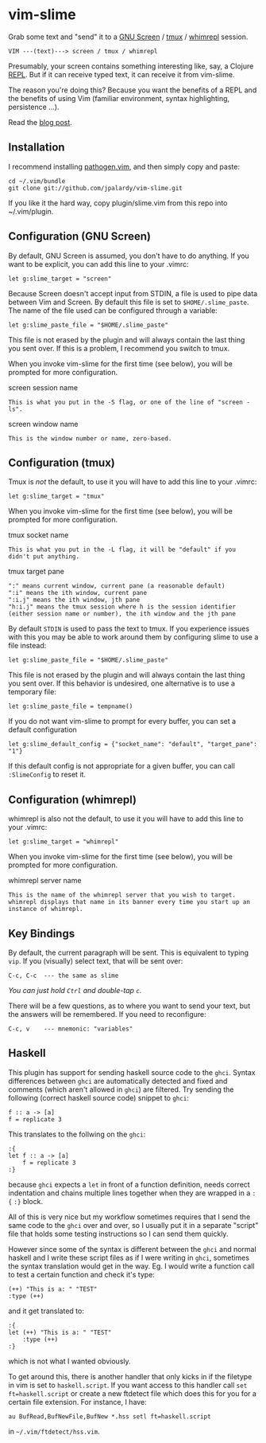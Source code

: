 vim-slime
=========

Grab some text and "send" it to a [GNU Screen](http://www.gnu.org/software/screen/) / [tmux](http://tmux.sourceforge.net/) / [whimrepl](https://github.com/malyn/lein-whimrepl) session.

    VIM ---(text)---> screen / tmux / whimrepl

Presumably, your screen contains something interesting like, say, a Clojure [REPL](http://en.wikipedia.org/wiki/REPL). But if it can
receive typed text, it can receive it from vim-slime.

The reason you're doing this? Because you want the benefits of a REPL and the benefits of using Vim (familiar environment, syntax highlighting, persistence ...).

Read the [blog post](http://technotales.wordpress.com/2007/10/03/like-slime-for-vim/).

Installation
------------

I recommend installing [pathogen.vim](https://github.com/tpope/vim-pathogen), and
then simply copy and paste:

    cd ~/.vim/bundle
    git clone git://github.com/jpalardy/vim-slime.git

If you like it the hard way, copy plugin/slime.vim from this repo into ~/.vim/plugin.

Configuration (GNU Screen)
--------------------------

By default, GNU Screen is assumed, you don't have to do anything. If you want
to be explicit, you can add this line to your .vimrc:

    let g:slime_target = "screen"

Because Screen doesn't accept input from STDIN, a file is used to pipe data
between Vim and Screen. By default this file is set to `$HOME/.slime_paste`.
The name of the file used can be configured through a variable:

    let g:slime_paste_file = "$HOME/.slime_paste"

This file is not erased by the plugin and will always contain the last thing
you sent over. If this is a problem, I recommend you switch to tmux.

When you invoke vim-slime for the first time (see below), you will be prompted for more configuration.

screen session name

    This is what you put in the -S flag, or one of the line of "screen -ls".

screen window name

    This is the window number or name, zero-based.

Configuration (tmux)
--------------------

Tmux is *not* the default, to use it you will have to add this line to your .vimrc:

    let g:slime_target = "tmux"

When you invoke vim-slime for the first time (see below), you will be prompted for more configuration.

tmux socket name

    This is what you put in the -L flag, it will be "default" if you didn't put anything.

tmux target pane

    ":" means current window, current pane (a reasonable default)
    ":i" means the ith window, current pane
    ":i.j" means the ith window, jth pane
    "h:i.j" means the tmux session where h is the session identifier (either session name or number), the ith window and the jth pane

By default `STDIN` is used to pass the text to tmux.
If you experience issues with this you may be able to work around them
by configuring slime to use a file instead:

    let g:slime_paste_file = "$HOME/.slime_paste"

This file is not erased by the plugin and will always contain the last thing
you sent over.  If this behavior is undesired, one alternative is to use a temporary file:

    let g:slime_paste_file = tempname()

If you do not want vim-slime to prompt for every buffer, you can set a default configuration

    let g:slime_default_config = {"socket_name": "default", "target_pane": "1"}

If this default config is not appropriate for a given buffer, you can call `:SlimeConfig`
to reset it.

Configuration (whimrepl)
------------------------

whimrepl is also not the default, to use it you will have to add this line to your .vimrc:

    let g:slime_target = "whimrepl"

When you invoke vim-slime for the first time (see below), you will be prompted for more configuration.

whimrepl server name

    This is the name of the whimrepl server that you wish to target.  whimrepl displays that name in its banner every time you start up an instance of whimrepl.

Key Bindings
------------

By default, the current paragraph will be sent. This is equivalent to typing `vip`. If you (visually) select text, that will be sent over:

    C-c, C-c  --- the same as slime

_You can just hold `Ctrl` and double-tap `c`._

There will be a few questions, as to where you want to send your text, but the answers will be remembered. If you need to reconfigure:

    C-c, v    --- mnemonic: "variables"


Haskell
-------

This plugin has support for sending haskell source code to the `ghci`. Syntax differences between `ghci`
are automatically detected and fixed and comments (which aren't allowed in `ghci`) are filtered. Try
sending the following (correct haskell source code) snippet to `ghci`:

    f :: a -> [a]
    f = replicate 3

This translates to the follwing on the `ghci`:

    :{
    let f :: a -> [a]
        f = replicate 3
    :}

because `ghci` expects a `let` in front of a function definition, needs correct indentation and chains multiple lines together
when they are wrapped in a `:{` `:}` block.

All of this is very nice but my workflow sometimes requires that I send the same code to the `ghci` over
and over, so I usually put it in a separate "script" file that holds some testing instructions
so I can send them quickly.

However since some of the syntax is different between the `ghci` and normal haskell
and I write these script files as if I were writing in `ghci`, sometimes the syntax translation would get in 
the way. Eg. I would write a function call to test a certain function and check it's type:

    (++) "This is a: " "TEST"
    :type (++)

and it get translated to:

    :{
    let (++) "This is a: " "TEST"
        :type (++)
    :}

which is not what I wanted obviously.

To get around this, there is another handler that only kicks in if the filetype in vim is set to `haskell.script`.
If you want access to this handler call `set ft=haskell.script` or create a new ftdetect file which does this for you
for a certain file extension. For instance, I have:

    au BufRead,BufNewFile,BufNew *.hss setl ft=haskell.script

in `~/.vim/ftdetect/hss.vim`.


